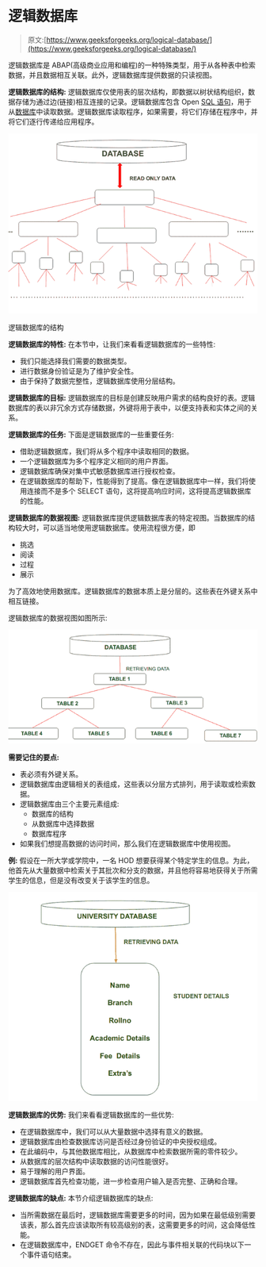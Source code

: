 # 逻辑数据库

> 原文:[https://www.geeksforgeeks.org/logical-database/](https://www.geeksforgeeks.org/logical-database/)

逻辑数据库是 ABAP(高级商业应用和编程)的一种特殊类型，用于从各种表中检索数据，并且数据相互关联。此外，逻辑数据库提供数据的只读视图。

**逻辑数据库的结构:**
逻辑数据库仅使用表的层次结构，即数据以树状结构组织，数据存储为通过边(链接)相互连接的记录。逻辑数据库包含 Open [SQL 语句](https://www.geeksforgeeks.org/sql-ddl-dql-dml-dcl-tcl-commands/)，用于从[数据库](https://www.geeksforgeeks.org/introduction-of-dbms-database-management-system-set-1/)中读取数据。逻辑数据库读取程序，如果需要，将它们存储在程序中，并将它们逐行传递给应用程序。

![Logical Database](img/85cfbccd6529e313ccfca7230c8520c9.png)

逻辑数据库的结构

**逻辑数据库的特性:**
在本节中，让我们来看看逻辑数据库的一些特性:

*   我们只能选择我们需要的数据类型。
*   进行数据身份验证是为了维护安全性。
*   由于保持了数据完整性，逻辑数据库使用分层结构。

**逻辑数据库的目标:**
逻辑数据库的目标是创建反映用户需求的结构良好的表。逻辑数据库的表以非冗余方式存储数据，外键将用于表中，以便支持表和实体之间的关系。

**逻辑数据库的任务:**
下面是逻辑数据库的一些重要任务:

*   借助逻辑数据库，我们将从多个程序中读取相同的数据。
*   一个逻辑数据库为多个程序定义相同的用户界面。
*   逻辑数据库确保对集中式敏感数据库进行授权检查。
*   在逻辑数据库的帮助下，性能得到了提高。像在逻辑数据库中一样，我们将使用连接而不是多个 SELECT 语句，这将提高响应时间，这将提高逻辑数据库的性能。

**逻辑数据库的数据视图:**
逻辑数据库提供逻辑数据库表的特定视图。当数据库的结构较大时，可以适当地使用逻辑数据库。使用流程很方便，即

*   挑选
*   阅读
*   过程
*   展示

为了高效地使用数据库。逻辑数据库的数据本质上是分层的。这些表在外键关系中相互链接。

逻辑数据库的数据视图如图所示:

![Data View of logical database](img/3864abfd1f418b361cfc8990ba5a7e93.png)

**需要记住的要点:**

*   表必须有外键关系。
*   逻辑数据库由逻辑相关的表组成，这些表以分层方式排列，用于读取或检索数据。
*   逻辑数据库由三个主要元素组成:
    *   数据库的结构
    *   从数据库中选择数据
    *   数据库程序
*   如果我们想提高数据的访问时间，那么我们在逻辑数据库中使用视图。

**例:**
假设在一所大学或学院中，一名 HOD 想要获得某个特定学生的信息。为此，他首先从大量数据中检索关于其批次和分支的数据，并且他将容易地获得关于所需学生的信息，但是没有改变关于该学生的信息。

![Example](img/1eca559f20e541d0f0db8ad054aab013.png)

**逻辑数据库的优势:**
我们来看看逻辑数据库的一些优势:

*   在逻辑数据库中，我们可以从大量数据中选择有意义的数据。
*   逻辑数据库由检查数据库访问是否经过身份验证的中央授权组成。
*   在此编码中，与其他数据库相比，从数据库中检索数据所需的零件较少。
*   从数据库的层次结构中读取数据的访问性能很好。
*   易于理解的用户界面。
*   逻辑数据库首先检查功能，进一步检查用户输入是否完整、正确和合理。

**逻辑数据库的缺点:**
本节介绍逻辑数据库的缺点:

*   当所需数据在最后时，逻辑数据库需要更多的时间，因为如果在最低级别需要该表，那么首先应该读取所有较高级别的表，这需要更多的时间，这会降低性能。
*   在逻辑数据库中，ENDGET 命令不存在，因此与事件相关联的代码块以下一个事件语句结束。